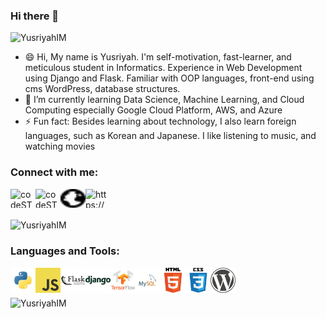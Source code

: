 ### Hi there 👋

<p align="left"> <img src="https://komarev.com/ghpvc/?username=YusriyahIM" alt="YusriyahIM" /> </p>

- 😄 Hi, My name is Yusriyah. I'm self-motivation, fast-learner, and meticulous student in Informatics. Experience in Web Development using Django and Flask. Familiar with OOP languages, front-end using cms WordPress, database structures.
- 🌱 I’m currently learning Data Science, Machine Learning, and Cloud Computing especially Google Cloud Platform, AWS, and Azure
- ⚡ Fun fact: Besides learning about technology, I also learn foreign languages, such as Korean and Japanese. I like listening to music, and watching movies

### Connect with me:

[<img align="left" alt="codeSTACKr | LinkedIn" height="30" width="40" src="https://cdn.jsdelivr.net/npm/simple-icons@v3/icons/linkedin.svg" />][linkedin]
[<img align="left" alt="codeSTACKr | Instagram" height="30" width="40" src="https://cdn.jsdelivr.net/npm/simple-icons@v3/icons/gmail.svg" />][email]
[<img align="left" alt="http://yusriyahisna.my.id/" height="30" width="40" src="https://raw.githubusercontent.com/iconic/open-iconic/master/svg/globe.svg" />][website]
[<img align="left" alt="https://www.instagram.com/yusriyah.im/" height="30" width="40" src="https://cdn.jsdelivr.net/npm/simple-icons@v3/icons/instagram.svg" />][instagram]

<br /><br />

<p><img align="center" src="https://github-readme-stats.vercel.app/api?username=YusriyahIM&show_icons=true" alt="YusriyahIM" /></p>

### Languages and Tools:

[<img align="left" alt="Python" width="40" height="40" src="https://raw.githubusercontent.com/github/explore/80688e429a7d4ef2fca1e82350fe8e3517d3494d/topics/python/python.png" />][python]
[<img align="left" alt="JavaScript" width="40" height="40" src="https://raw.githubusercontent.com/github/explore/80688e429a7d4ef2fca1e82350fe8e3517d3494d/topics/javascript/javascript.png" />][javascript]
[<img align="left" alt="Flask" width="40" height="40" src="https://raw.githubusercontent.com/github/explore/80688e429a7d4ef2fca1e82350fe8e3517d3494d/topics/flask/flask.png" />][flask]
[<img align="left" alt="Django" width="40" height="40" src="https://raw.githubusercontent.com/github/explore/80688e429a7d4ef2fca1e82350fe8e3517d3494d/topics/django/django.png" />][django]
[<img align="left" alt="TensorFlow" width="40" height="40" src="https://raw.githubusercontent.com/github/explore/80688e429a7d4ef2fca1e82350fe8e3517d3494d/topics/tensorflow/tensorflow.png" />][tensorflow]
[<img align="left" alt="mySQL" width="40" height="40" src="https://raw.githubusercontent.com/github/explore/80688e429a7d4ef2fca1e82350fe8e3517d3494d/topics/mysql/mysql.png" />][mysql]
[<img align="left" alt="HTML" width="40" height="40" src="https://raw.githubusercontent.com/github/explore/80688e429a7d4ef2fca1e82350fe8e3517d3494d/topics/html/html.png" />][html]
[<img align="left" alt="CSS" width="40" height="40" src="https://raw.githubusercontent.com/github/explore/80688e429a7d4ef2fca1e82350fe8e3517d3494d/topics/css/css.png" />][css]
[<img align="left" alt="WordPress" width="40" height="40" src="https://raw.githubusercontent.com/github/explore/80688e429a7d4ef2fca1e82350fe8e3517d3494d/topics/wordpress/wordpress.png" />][wordpress]

<br /><br />

<p><img align="left" src="https://github-readme-stats.vercel.app/api/top-langs/?username=YusriyahIM&layout=compact" alt="YusriyahIM" /></p>

[website]: http://yusriyahisna.my.id/
[python]: https://www.python.org/
[linkedin]: https://www.linkedin.com/in/yusriyah-im/
[instagram]: https://www.instagram.com/yusriyah.im/
[email]: mailto:yusriyahisna24@gmail.com
[javascript]: https://www.javascript.com/
[mysql]: https://www.mysql.com/
[flask]: https://flask-doc.readthedocs.io/
[django]: https://www.djangoproject.com/
[tensorflow]: https://www.tensorflow.org/
[html]: -
[css]: -
[wordpress]: https://wordpress.com/

<!--
**YusriyahIM/YusriyahIM** is a ✨ _special_ ✨ repository because its `README.md` (this file) appears on your GitHub profile.

Here are some ideas to get you started:

- 🔭 I’m currently working on ...
- 🌱 I’m currently learning ...
- 👯 I’m looking to collaborate on ...
- 🤔 I’m looking for help with ...
- 💬 Ask me about ...
- 📫 How to reach me: ...
- 😄 Pronouns: ...
- ⚡ Fun fact: ...
-->
